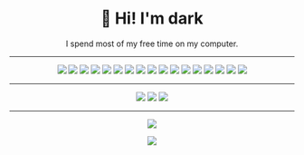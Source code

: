 <h1 align="center">
  🤡 Hi! I'm dark
</h1>

<p align="center">
  I spend most of my free time on my computer.
</p>

<hr>

<p align="center">
  <img src="https://img.shields.io/badge/adobe%20photoshop%20-%2331A8FF.svg?&style=for-the-badge&logo=adobe%20photoshop&logoColor=white"/>
  <img src="https://img.shields.io/badge/c++%20-%2300599C.svg?&style=for-the-badge&logo=c%2B%2B&ogoColor=white"/>
  <img src="https://img.shields.io/badge/csharp%20-896cd0.svg?&style=for-the-badge&logo=c%2B%2B&ogoColor=white"/>
  <img src="https://img.shields.io/badge/css3%20-%231572B6.svg?&style=for-the-badge&logo=css3&logoColor=white"/>
  <img src="https://img.shields.io/badge/git%20-%23F05033.svg?&style=for-the-badge&logo=git&logoColor=white"/>
  <img src="https://img.shields.io/badge/go-%2300ADD8.svg?&style=for-the-badge&logo=go&logoColor=white"/>
  <img src="https://img.shields.io/badge/html5%20-%23E34F26.svg?&style=for-the-badge&logo=html5&logoColor=white"/>
  <img src="https://img.shields.io/badge/java-%23ED8B00.svg?&style=for-the-badge&logo=java&logoColor=white"/>
  <img src="https://img.shields.io/badge/javascript%20-%23323330.svg?&style=for-the-badge&logo=javascript&logoColor=%23F7DF1E"/>
  <img src="https://img.shields.io/badge/laravel%20-%23FFFFFF.svg?&style=for-the-badge&logo=laravel&logoColor=%23FF291A"/>
  <img src="https://img.shields.io/badge/lua%20-%231572B6.svg?&style=for-the-badge&logo=lua&logoColor=white"/>
  <img src="https://img.shields.io/badge/node.js%20-%2343853D.svg?&style=for-the-badge&logo=node.js&logoColor=white"/>
  <img src="https://img.shields.io/badge/php-%23777BB4.svg?&style=for-the-badge&logo=php&logoColor=white"/>
  <img src="https://img.shields.io/badge/python%20-%2314354C.svg?&style=for-the-badge&logo=python&logoColor=white"/>
  <img src="https://img.shields.io/badge/react%20-%23323330.svg?&style=for-the-badge&logo=react&logoColor=%2361DAFB"/>
  <img src="https://img.shields.io/badge/shell%20-%232A2C2E.svg?&style=for-the-badge&logo=gnu-bash&logoColor=white"/>
  <img src="https://img.shields.io/badge/typescript%20-%2300273F.svg?&style=for-the-badge&logo=typescript&logoColor=%232F74C0"/>
</p>

<hr>

<p align="center">
  <a href="https://twitter.com/biinksdark"><img src="https://img.shields.io/badge/@biinksdark%20-%231DA1F2.svg?&style=for-the-badge&logo=twitter&logoColor=white"/></a>
  <img src="https://img.shields.io/badge/dark%235000%20-%237289DA.svg?&style=for-the-badge&logo=discord&logoColor=white"/>
  <a href="https://t.me/binksdark"><img src="https://img.shields.io/badge/@binksdark%20-%2317212B.svg?&style=for-the-badge&logo=telegram&logoColor=white"/></a>
</p>

<hr>

<p align="center">
  <img src="https://i.imgur.com/HjBhXnw.gif"/>
</p>

<p align='center'>
  <img align="center" src="https://github-readme-stats.vercel.app/api?username=darkshoz&show_icons=true&theme=dracula&count_private=true" />
</p>
